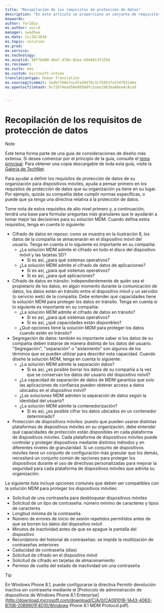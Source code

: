 ```yaml
---
title: "Recopilación de los requisitos de protección de datos"
description: "En este artículo se proporciona un conjunto de requisitos comunes que debe usarse para la protección de datos en un escenario de administración de dispositivos móviles."
keywords: 
author: YuriDio
ms.author: yurid
manager: swadhwa
ms.date: 11/28/2016
ms.topic: solution
ms.prod: 
ms.service: 
ms.technology: 
ms.assetid: 98f7bd00-4be7-478e-82ea-6046813f1556
ms.reviewer: 
ms.suite: ems
ms.custom: microsoft-intune
translationtype: Human Translation
ms.sourcegitcommit: 5adb7f68efacdfa20d78c3cf5853fa374793140a
ms.openlocfilehash: 9cf26f4ead50e00580fc5abe1983ba88ee4c8ce9


---
```


# <a name="gather-your-data-protection-requirements"></a>Recopilación de los requisitos de protección de datos

>[!NOTE]
>Este tema forma parte de una guía de consideraciones de diseño más extensa. Si desea comenzar por el principio de la guía, consulte el [tema principal](mdm-design-considerations-guide.md). Para obtener una copia descargable de toda esta guía, visite la [Galería de TechNet](https://gallery.technet.microsoft.com/Mobile-Device-Management-7d401582).

Para ayudar a definir los requisitos de protección de datos de su organización para dispositivos móviles, ayuda a pensar primero en los requisitos de protección de datos que su organización ya tiene en su lugar. Por ejemplo, quizás su compañía debe cumplir normas específicas, o puede que ya tenga una directiva relativa a la protección de datos. 

Tome nota de estos requisitos de alto nivel primero y, a continuación, tendrá una base para formular preguntas más granulares que le ayudarán a tomar mejor las decisiones para su solución MDM.  Cuando defina estos requisitos, tenga en cuenta lo siguiente:

- Cifrado de datos en reposo: como se muestra en la ilustración 8, los datos de la compañía se almacenarán en el dispositivo móvil del usuario. Tenga en cuenta si lo siguiente es importante en su compañía: 
    - ¿La solución MDM admite el cifrado en todo el disco del dispositivo móvil y las tarjetas SD?
        - Si es así, ¿para qué sistemas operativos?
    - ¿La solución MDM admite el cifrado de datos de aplicaciones?
        - Si es así, ¿para qué sistemas operativos?
        - Si es así, ¿para qué aplicaciones?
- Cifrado de datos en tránsito: independientemente de quién sea el propietario de los datos, en algún momento durante la comunicación de datos, los datos están en tránsito entre el dispositivo móvil y un servidor (o servicio web) de la compañía. Debe entender qué capacidades tiene la solución MDM para proteger los datos en tránsito. Tenga en cuenta si lo siguiente es importante en su compañía: 
    - ¿La solución MDM admite el cifrado de datos en tránsito?
        - Si es así, ¿para qué sistemas operativos?
        - Si es así, ¿qué capacidades están disponibles?
    - ¿Qué opciones tiene la solución MDM para proteger los datos cuando estén en tránsito?
- Segregación de datos: también es importante saber si los datos de su compañía deben tratarse de manera distinta de los datos del usuario. "Segregación", "separación" o "aislamiento" son algunos de los términos que se pueden utilizar para describir esta capacidad. Cuando diseñe la solución MDM, tenga en cuenta lo siguiente:
    - ¿La solución MDM admite la separación datos?
        - Si es así, ¿es posible borrar los datos de su compañía a la vez que se conservan los datos del usuario del dispositivo móvil?
    - ¿La capacidad de separación de datos de MDM garantiza que solo las aplicaciones de confianza pueden obtener acceso a datos ubicados en el dispositivo móvil?
    - ¿Las soluciones MDM admiten la separación de datos según la identidad del usuario?
    - ¿La solución MDM admite la contenedorización?
        - Si es así, ¿es posible cifrar los datos ubicados en un contenedor determinado?
- Protección de dispositivos móviles: puesto que pueden usarse distintas plataformas de dispositivos móviles en su organización, debe entender qué capacidades de protección están disponibles en cada plataforma de dispositivos móviles. Cada plataforma de dispositivos móviles puede controlar y proteger dispositivos mediante distintos métodos y en diferentes niveles de granularidad. Si un conjunto de dispositivos móviles tiene un conjunto de configuración más granular que los demás, necesitará un conjunto común de opciones para proteger los dispositivos durante el uso de directivas personalizadas para mejorar la seguridad para cada plataforma de dispositivos móviles que admita su organización. 

La siguiente lista incluye opciones comunes que deben ser compatibles con la solución MDM para proteger los dispositivos móviles:

- Solicitud de una contraseña para desbloquear dispositivos móviles
- Solicitud de un tipo de contraseña: número mínimo de caracteres y tipos de caracteres
- Longitud mínima de la contraseña
- Número de errores de inicio de sesión repetidos permitidos antes de que se borren los datos del dispositivo móvil
- Minutos de inactividad antes de que se apague la pantalla del dispositivo
- Recordatorio del historial de contraseñas: se impide la reutilización de contraseñas anteriores
- Caducidad de contraseña (días)
- Solicitud de cifrado en el dispositivo móvil
- Solicitud de cifrado en tarjetas de almacenamiento
- Permiso de vuelta del estado de inactividad sin una contraseña

>[!TIP] 
> En Windows Phone 8.1, puede configurarse la directiva Permitir devolución inactiva sin contraseña mediante el [Protocolo de administración de dispositivos de Windows Phone 8.1 Enterprise](http://download.microsoft.com/download/C/A/0/CA091018-1A43-4063-B70B-20B9901F4D10/Windows Phone 8.1 MDM Protocol.pdf).



<!--HONumber=Nov16_HO4-->


